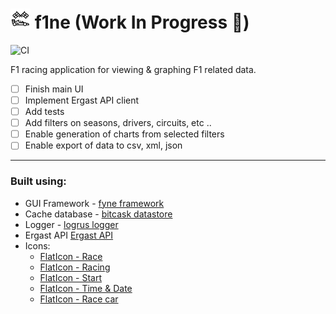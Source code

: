# <img style="background-color: white;" src="res/icons/Icon.png"> f1ne (Work In Progress 🚧)

![CI](https://github.com/ioluas/f1ne/actions/workflows/CICD.yml/badge.svg?branch=develop)

F1 racing application for viewing & graphing F1 related data.

- [ ] Finish main UI
- [ ] Implement Ergast API client
- [ ] Add tests
- [ ] Add filters on seasons, drivers, circuits, etc ..
- [ ] Enable generation of charts from selected filters
- [ ] Enable export of data to csv, xml, json
---

### Built using:

- GUI Framework - [fyne framework](https://fyne.io/)
- Cache database - [bitcask datastore](https://git.mills.io/prologic/bitcask)
- Logger - [logrus logger](https://github.com/sirupsen/logrus)
- Ergast API [Ergast API](https://ergast.com/mrd/)
- Icons:
  - [FlatIcon - Race](https://www.flaticon.com/free-icons/race)
  - [FlatIcon - Racing](https://www.flaticon.com/free-icons/racing)
  - [FlatIcon - Start](https://www.flaticon.com/free-icons/start)
  - [FlatIcon - Time & Date](https://www.flaticon.com/free-icons/time-and-date)
  - [FlatIcon - Race car](https://www.flaticon.com/free-icons/race-car)
